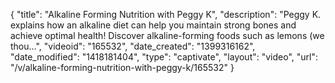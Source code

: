 {
    "title": "Alkaline Forming Nutrition with Peggy K",
    "description": "Peggy K. explains how an alkaline diet can help you maintain strong bones and achieve optimal health! Discover alkaline-forming foods such as lemons (we thou...",
    "videoid": "165532",
    "date_created": "1399316162",
    "date_modified": "1418181404",
    "type": "captivate",
    "layout": "video",
    "url": "\/v\/alkaline-forming-nutrition-with-peggy-k\/165532"
}